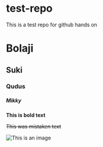 # test-repo
This is a test repo for github hands on

# Bolaji

## Suki

### Qudus

##### Mikky

**This is bold text**

~~This was mistaken text~~

![This is an image](https://myoctocat.com/assets/images/base-octocat.svg)
